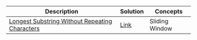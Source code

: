 | Description | Solution | Concepts |
| ----------- | -------- | -------- |
| [Longest Substring Without Repeating Characters](https://leetcode.com/problems/longest-substring-without-repeating-characters) | [Link](leetcode/idx3.py)  | Sliding Window |
